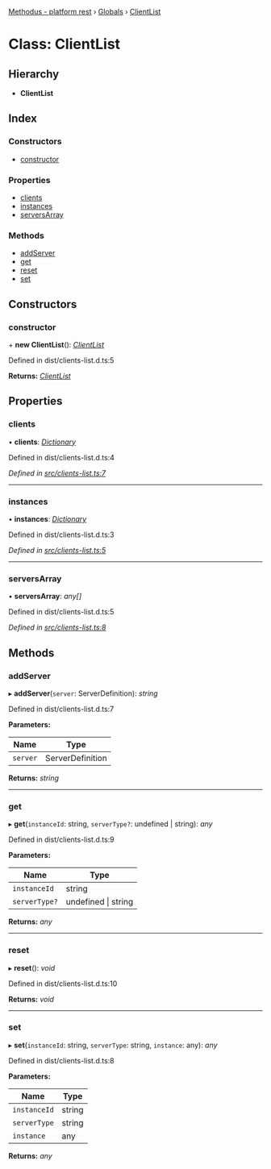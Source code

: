 [Methodus - platform rest](../README.md) › [Globals](../globals.md) › [ClientList](clientlist.md)

# Class: ClientList

## Hierarchy

* **ClientList**

## Index

### Constructors

* [constructor](clientlist.md#constructor)

### Properties

* [clients](clientlist.md#clients)
* [instances](clientlist.md#instances)
* [serversArray](clientlist.md#serversarray)

### Methods

* [addServer](clientlist.md#addserver)
* [get](clientlist.md#get)
* [reset](clientlist.md#reset)
* [set](clientlist.md#set)

## Constructors

###  constructor

\+ **new ClientList**(): *[ClientList](clientlist.md)*

Defined in dist/clients-list.d.ts:5

**Returns:** *[ClientList](clientlist.md)*

## Properties

###  clients

• **clients**: *[Dictionary](../globals.md#dictionary)*

Defined in dist/clients-list.d.ts:4

*Defined in [src/clients-list.ts:7](https://github.com/nodulusteam/methodus.dev/blob/a3e1495/modules/platform/platform-rest/src/clients-list.ts#L7)*

___

###  instances

• **instances**: *[Dictionary](../globals.md#dictionary)*

Defined in dist/clients-list.d.ts:3

*Defined in [src/clients-list.ts:5](https://github.com/nodulusteam/methodus.dev/blob/a3e1495/modules/platform/platform-rest/src/clients-list.ts#L5)*

___

###  serversArray

• **serversArray**: *any[]*

Defined in dist/clients-list.d.ts:5

*Defined in [src/clients-list.ts:8](https://github.com/nodulusteam/methodus.dev/blob/a3e1495/modules/platform/platform-rest/src/clients-list.ts#L8)*

## Methods

###  addServer

▸ **addServer**(`server`: ServerDefinition): *string*

Defined in dist/clients-list.d.ts:7

**Parameters:**

Name | Type |
------ | ------ |
`server` | ServerDefinition |

**Returns:** *string*

___

###  get

▸ **get**(`instanceId`: string, `serverType?`: undefined | string): *any*

Defined in dist/clients-list.d.ts:9

**Parameters:**

Name | Type |
------ | ------ |
`instanceId` | string |
`serverType?` | undefined &#124; string |

**Returns:** *any*

___

###  reset

▸ **reset**(): *void*

Defined in dist/clients-list.d.ts:10

**Returns:** *void*

___

###  set

▸ **set**(`instanceId`: string, `serverType`: string, `instance`: any): *any*

Defined in dist/clients-list.d.ts:8

**Parameters:**

Name | Type |
------ | ------ |
`instanceId` | string |
`serverType` | string |
`instance` | any |

**Returns:** *any*
